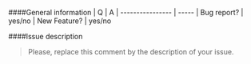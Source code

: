 ####General information
| Q                | A
| ---------------- | -----
| Bug report?      | yes/no
| New Feature?     | yes/no

####Issue description
> Please, replace this comment by the description of your issue.